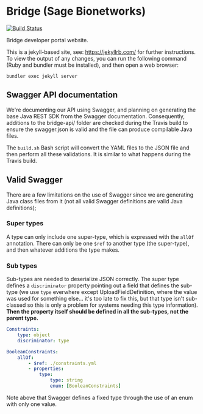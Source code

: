 Bridge (Sage Bionetworks)
=========================================

[![Build Status](https://travis-ci.org/Sage-Bionetworks/BridgeDocs.svg?branch=release)](https://travis-ci.org/Sage-Bionetworks/BridgeDocs)

Bridge developer portal website.

This is a jekyll-based site, see: https://jekyllrb.com/ for further instructions. To view the output of any changes, you can run the following command (Ruby and bundler must be installed), and then open a web browser:

```
bundler exec jekyll server
```

## Swagger API documentation

We're documenting our API using Swagger, and planning on generating the base Java REST SDK from the 
Swagger documentation. Consequently, additions to the bridge-api/ folder are checked during the 
Travis build to ensure the swagger.json is valid and the file can produce compilable Java files.

The `build.sh` Bash script will convert the YAML files to the JSON file and then perform all these 
validations. It is similar to what happens during the Travis build.

## Valid Swagger

There are a few limitations on the use of Swagger since we are generating Java class files from it (not all valid Swagger definitions are valid Java definitions);

### Super types

A type can only include one super-type, which is expressed with the `allOf` annotation. There can only be one `$ref` to another type (the super-type), and then whatever additions the type makes.

### Sub types

Sub-types are needed to deserialize JSON correctly. The super type defines a `discriminator` property pointing out a field that defines the sub-type (we use `type` everwhere except UploadFieldDefinition, where the value was used for something else... it's too late to fix this, but that type isn't sub-classed so this is only a problem for systems needing this type information). **Then the property itself should be defined in all the sub-types, not the parent type.**

```yml
Constraints:
    type: object
    discriminator: type

BooleanConstraints:
    allOf:
        - $ref: ./constraints.yml
        - properties:
            type:
                type: string
                enum: [BooleanConstraints]
```

Note above that Swagger defines a fixed type through the use of an enum with only one value.
